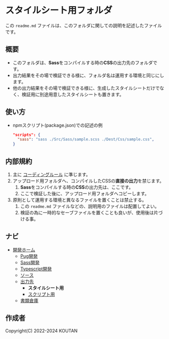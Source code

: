 # スタイルシート用フォルダ

この `readme.md` ファイルは、このフォルダに関しての説明を記述したファイルです。

## 概要

- このフォルダは、**Sass**をコンパイルする時の**CSS**の出力先のフォルダです。
- 出力結果をその場で検証できる様に、フォルダ名は運用する環境と同じにします。
- 他の出力結果をその場で検証できる様に、生成したスタイルシートだけでなく、検証用に別途用意したスタイルシートも置きます。

## 使い方

- npmスクリプト(package.json)での記述の例

    ```JSON
    "scripts": {
      "sass": "sass ./Src/Sass/sample.scss ./Dest/Css/sample.css",
    }
    ```

## 内部規約

1. 主に [コーディングルール](../../Document/codingrules.md) に準じます。
2. アップロード用フォルダへ、コンパイルしたCSSの**直接の出力**を禁じます。
    1. **Sass**をコンパイルする時の**CSS**の出力先は、ここです。
    2. ここで検証した後に、アップロード用フォルダへコピーします。
3. 原則として運用する環境と異なるファイルを置くことは禁止する。
    1. この `readme.md` ファイルなどの、説明用のファイルは配置してよい。
    2. 検証の為に一時的なセーブファイルを置くことも良いが、使用後は片づける事。

## ナビ

- [開発ホーム](../README.md)
  - [Pug開発](../../Pug/README.md)
  - [Sass開発](../../Sass/README.md)
  - [Typescript開発](../../Typescript/README.md)
  - [ソース](../../Src/README.md)
  - [出力先](../README.md)
    - **スタイルシート用**
    - [スクリプト用](../Js/README.md)
  - [書類倉庫](../../Document/README.md)

## 作成者

Copyright(C) 2022-2024 KOUTAN
